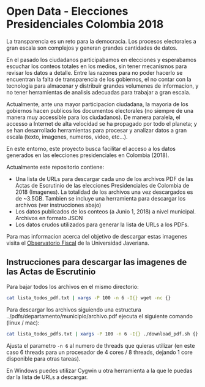 # Open Data - Elecciones Presidenciales Colombia 2018

La transparencia es un reto para la democracia. Los procesos electorales a gran escala son complejos y generan grandes cantidades de datos. 

En el pasado los ciudadanos participabamos en elecciones y esperabamos escuchar los conteos totales en los medios, sin tener mecanismos para revisar los datos a detalle. Entre las razones para no poder hacerlo se encuentran la falta de transparencia de los gobiernos, el no contar con la tecnologia para almacenar y distribuir grandes volumenes de informacion, y no tener herramientas de analisis adecuadas para trabajar a gran escala.

Actualmente, ante una mayor participacion ciudadana, la mayoria de los gobiernos hacen publicos los documentos electorales (no siempre de una manera muy accessible para los ciudadanos). De manera paralela, el accesso a Internet de alta velocidad se ha propagado por todo el planeta; y se han desarrollado herramientas para procesar y analizar datos a gran escala (texto, imagenes, numeros, video, etc...).

En este entorno, este proyecto busca facilitar el acceso a los datos generados en las elecciones presidenciales en Colombia (2018).

Actualmente este repositorio contiene: 
- Una lista de URLs para descargar cada uno de los archivos PDF de las Actas de Escrutinio de las elecciones Presidenciales de Colombia de 2018 (Imagenes). La totalidad de los archivos una vez descargados es de ~3.5GB. Tambien se incluye una herramienta para descargar los archivos (ver instrucciones abajo)
- Los datos publicados de los conteos (a Junio 1, 2018) a nivel municipal. Archivos en formato JSON
- Los datos crudos utilizados para generar la lista de URLs a los PDFs.


Para mas informacion acerca del objetivo de descargar estas imagenes visita el [Observatorio Fiscal](https://www.ofiscal.org/machine-learning-defend-democracy) de la Universidad Javeriana.


## Instrucciones para descargar las imagenes de las Actas de Escrutinio

Para bajar todos los archivos en el mismo directorio:
```bash
cat lista_todos_pdf.txt | xargs -P 100 -n 6 -I{} wget -nc {}
```

Para descargar los archivos siguiendo una estructura ../pdfs/departamento/municipio/archivo.pdf ejecuta el siguiente comando (linux / mac):
```bash
cat lista_todos_pdfs.txt | xargs -P 100 -n 6 -I{} ./download_pdf.sh {}
```

Ajusta el parametro ```-n 6``` al numero de threads que quieras utilizar (en este caso 6 threads para un procesador de 4 cores / 8 threads, dejando 1 core disponible para otras tareas).


En Windows puedes utilizar Cygwin u otra herramienta a la que le puedas dar la lista de URLs a descargar.
 
